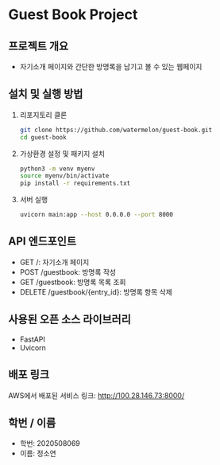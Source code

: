 # Guest Book Project

## 프로젝트 개요
- 자기소개 페이지와 간단한 방명록을 남기고 볼 수 있는 웹페이지

## 설치 및 실행 방법
1. 리포지토리 클론
   ```bash
   git clone https://github.com/watermelon/guest-book.git
   cd guest-book
2. 가상환경 설정 및 패키지 설치
   ```bash
   python3 -m venv myenv
   source myenv/bin/activate
   pip install -r requirements.txt
4. 서버 실행
   ```bash
   uvicorn main:app --host 0.0.0.0 --port 8000
   

## API 엔드포인트

- GET /: 자기소개 페이지
- POST /guestbook: 방명록 작성
- GET /guestbook: 방명록 목록 조회
- DELETE /guestbook/{entry_id}: 방명록 항목 삭제

## 사용된 오픈 소스 라이브러리
- FastAPI
- Uvicorn

## 배포 링크
AWS에서 배포된 서비스 링크: http://100.28.146.73:8000/

## 학번 / 이름
- 학번: 2020508069
- 이름: 정소연
